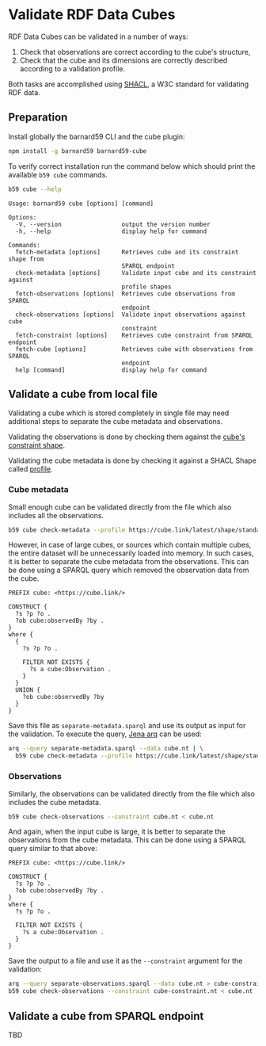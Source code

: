 # Validate RDF Data Cubes

RDF Data Cubes can be validated in a number of ways:

1. Check that observations are correct according to the cube's structure,
2. Check that the cube and its dimensions are correctly described according to a validation profile.

Both tasks are accomplished using [SHACL](https://www.w3.org/TR/shacl/), a W3C standard for validating RDF data.

## Preparation

Install globally the barnard59 CLI and the cube plugin:

```sh
npm install -g barnard59 barnard59-cube
```

To verify correct installation run the command below which should print the available `b59 cube` commands.

```sh
b59 cube --help
```

```
Usage: barnard59 cube [options] [command]

Options:
  -V, --version                 output the version number
  -h, --help                    display help for command

Commands:
  fetch-metadata [options]      Retrieves cube and its constraint shape from
                                SPARQL endpoint
  check-metadata [options]      Validate input cube and its constraint against
                                profile shapes
  fetch-observations [options]  Retrieves cube observations from SPARQL
                                endpoint
  check-observations [options]  Validate input observations against cube
                                constraint
  fetch-constraint [options]    Retrieves cube constraint from SPARQL endpoint
  fetch-cube [options]          Retrieves cube with observations from SPARQL
                                endpoint
  help [command]                display help for command
```

## Validate a cube from local file

Validating a cube which is stored completely in single file may need additional steps to separate the cube metadata and observations.

Validating the observations is done by checking them against the [cube's constraint shape](https://cube.link/#constraints).

Validating the cube metadata is done by checking it against a SHACL Shape called [profile](../explanations/profiles).

### Cube metadata

Small enough cube can be validated directly from the file which also includes all the observations.

```sh
b59 cube check-metadata --profile https://cube.link/latest/shape/standalone-cube-constraint < cube.nt
```

However, in case of large cubes, or sources which contain multiple cubes, the entire dataset will be unnecessarily loaded into memory. In such cases, it is better to separate the cube metadata from the observations. This can be done using a SPARQL query which removed the observation data from the cube.

```sparql
PREFIX cube: <https://cube.link/>

CONSTRUCT { 
  ?s ?p ?o . 
  ?ob cube:observedBy ?by .
}
where {
  {
    ?s ?p ?o .

    FILTER NOT EXISTS {
      ?s a cube:Observation .
    }
  }
  UNION {
    ?ob cube:observedBy ?by
  }
}
```

Save this file as `separate-metadata.sparql` and use its output as input for the validation. To execute the query, [Jena arq](https://jena.apache.org/documentation/query/) can be used:

```sh
arq --query separate-metadata.sparql --data cube.nt | \
  b59 cube check-metadata --profile https://cube.link/latest/shape/standalone-cube-constraint
```

### Observations

Similarly, the observations can be validated directly from the file which also includes the cube metadata.

```sh
b59 cube check-observations --constraint cube.nt < cube.nt
```

And again, when the input cube is large, it is better to separate the observations from the cube metadata. This can be done using a SPARQL query similar to that above:

```sparql
PREFIX cube: <https://cube.link/>

CONSTRUCT { 
  ?s ?p ?o . 
  ?ob cube:observedBy ?by .
}
where {
  ?s ?p ?o .

  FILTER NOT EXISTS {
    ?s a cube:Observation .
  }
}
```

Save the output to a file and use it as the `--constraint` argument for the validation:

```sh
arq --query separate-observations.sparql --data cube.nt > cube-constraint.nt
b59 cube check-observations --constraint cube-constraint.nt < cube.nt
```

## Validate a cube from SPARQL endpoint

TBD

